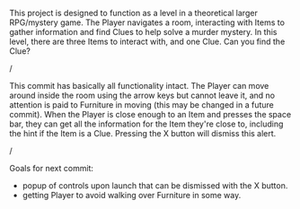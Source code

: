 This project is designed to function as a level in a theoretical larger RPG/mystery game. 
The Player navigates a room, interacting with Items to gather information and find Clues to help solve a murder mystery.
In this level, there are three Items to interact with, and one Clue.
Can you find the Clue?

 / 
 
This commit has basically all functionality intact. The Player can move around inside the room using the arrow keys but cannot leave it, and no attention is paid to Furniture in moving (this may be changed in a future commit). When the Player is close enough to an Item and presses the space bar, they can get all the information for the Item they're close to, including the hint if the Item is a Clue. Pressing the X button will dismiss this alert.

 / 
 
 Goals for next commit: 
 - popup of controls upon launch that can be dismissed with the X button.
 - getting Player to avoid walking over Furniture in some way.
